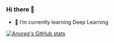 ### Hi there 👋

<!--
**richard003/richard003** is a ✨ _special_ ✨ repository because its `README.md` (this file) appears on your GitHub profile.

Here are some ideas to get you started:

- 👯 I’m looking to collaborate on ...
- 🤔 I’m looking for help with ...
- 💬 Ask me about ...
- 📫 How to reach me: ...
- 😄 Pronouns: ...
- ⚡ Fun fact: ...
-->
- 🌱 I’m currently learning Deep Learning

[![Anurag's GitHub stats](https://github-readme-stats.vercel.app/api?username=richard003&&theme=swift)](https://github.com/anuraghazra/github-readme-stats)
